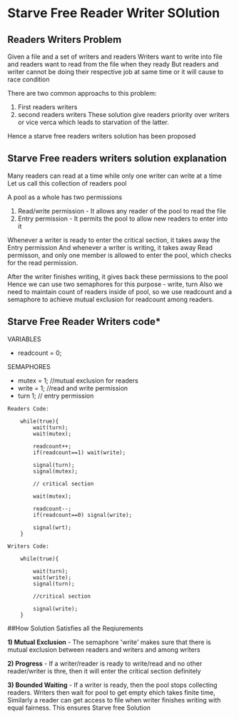 # Starve Free Reader Writer SOlution 
## Readers Writers Problem
Given a file and a set of writers and readers
Writers want to write into file and readers want to read from the file when they ready
But readers and writer cannot be doing their respective job at same time or it will cause to race condition

There are two common approachs to this problem:
1) First readers writers
2) second readers writers
These solution give readers priority over writers or vice verca which leads to starvation of the latter.

Hence a starve free readers writers solution has been proposed

## Starve Free readers writers solution explanation
Many readers can read at a time while only one writer can write at a time
Let us call this collection of readers pool

A pool as a whole has two permissions
1) Read/write permission - It allows any reader of the pool to read the file
2) Entry permission - It permits the pool to allow new readers to enter into it

Whenever a writer is ready to enter the critical section, it takes away the Entry permission
And whenever a writer is writing, it takes away Read permisson, and only one member is allowed to enter the pool, which checks for the read permission.

After the writer finishes writing, it gives back these permissions to the pool
Hence we can use two semaphores for this purpose - write, turn
Also we need to maintain count of readers inside of pool, so we use readcount and a semaphore to achieve mutual exclusion for readcount among readers.

## Starve Free Reader Writers code*
VARIABLES<ul>
	<li>readcount = 0;</li></ul>
SEMAPHORES<ul>
	<li>mutex = 1; //mutual exclusion for readers</li>
	<li>write = 1; //read and write permission</li>
	<li>turn  1; // entry permission</li></ul>

	Readers Code:
```
	while(true){
		wait(turn);
		wait(mutex);

		readcount++;
		if(readcount==1) wait(write);

		signal(turn);
		signal(mutex);

		// critical section

		wait(mutex);

		readcount--;
		if(readcount==0) signal(write);

		signal(wrt);
	}
```

	Writers Code:
```
	while(true){

		wait(turn);
		wait(write);
		signal(turn);

		//critical section

		signal(write);
	}
```

##How Solution Satisfies all the Reqiurements

<b>1) Mutual Exclusion</b> - The semaphore 'write' makes sure that there is mutual exclusion between readers and writers and among writers

<b>2) Progress</b> - If a writer/reader is ready to write/read and no other reader/writer is thre, then it will enter the critical section definitely

<b>3) Bounded Waiting</b> - If a writer is ready, then the pool stops collecting readers. Writers then wait for pool to get empty ehich takes finite time, Similarly a reader can get access to file when writer finishes writing with equal fairness. This ensures Starve free Solution
